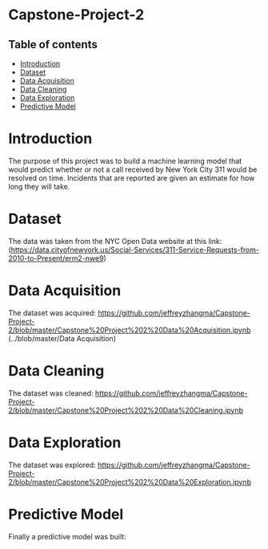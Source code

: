 # Capstone-Project-2
## Table of contents
* [Introduction](#introduction)
* [Dataset](#dataset)
* [Data Acquisition](#Data_Acquisition)
* [Data Cleaning](#Data_Cleaning)
* [Data Exploration](#Data_Exploration)
* [Predictive Model](#Predictive_Model)

# Introduction
The purpose of this project was to build a machine learning model that would predict whether or not a call received by New York City 311 would be resolved on time. Incidents that are reported are given an estimate for how long they will take. 
# Dataset
The data was taken from the NYC Open Data website at this link: (https://data.cityofnewyork.us/Social-Services/311-Service-Requests-from-2010-to-Present/erm2-nwe9) 
# Data Acquisition
The dataset was acquired: https://github.com/jeffreyzhangma/Capstone-Project-2/blob/master/Capstone%20Project%202%20Data%20Acquisition.ipynb
(../blob/master/Data Acquisition)
# Data Cleaning
The dataset was cleaned: https://github.com/jeffreyzhangma/Capstone-Project-2/blob/master/Capstone%20Project%202%20Data%20Cleaning.ipynb 

# Data Exploration
The dataset was explored: https://github.com/jeffreyzhangma/Capstone-Project-2/blob/master/Capstone%20Project%202%20Data%20Exploration.ipynb 

# Predictive Model
Finally a predictive model was built: 

